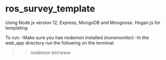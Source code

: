 # ros_survey_template

 Using Node.js version 12, Express, MongoDB and Mongoose. Hogan.js for templating

To run: 
-Make sure you hae nodemon installed (nonemonitor)
-In the web_app directory run the following on the terminal:

>> nodemon bin/www
